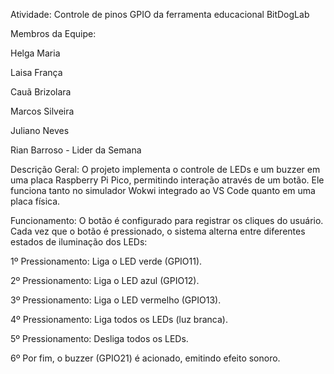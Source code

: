 Atividade: Controle de pinos GPIO da ferramenta educacional BitDogLab

Membros da Equipe:

Helga Maria

Laisa França

Cauã Brizolara

Marcos Silveira

Juliano Neves

Rian Barroso - Lider da Semana

Descrição Geral:
O projeto implementa o controle de LEDs e um buzzer em uma placa Raspberry Pi Pico, permitindo interação através de um botão. Ele funciona tanto no simulador Wokwi integrado ao VS Code quanto em uma placa física.

Funcionamento:
O botão é configurado para registrar os cliques do usuário. Cada vez que o botão é pressionado, o sistema alterna entre diferentes estados de iluminação dos LEDs:

1º Pressionamento: Liga o LED verde (GPIO11).

2º Pressionamento: Liga o LED azul (GPIO12).

3º Pressionamento: Liga o LED vermelho (GPIO13).

4º Pressionamento: Liga todos os LEDs (luz branca).

5º Pressionamento: Desliga todos os LEDs.

6º Por fim, o buzzer (GPIO21) é acionado, emitindo efeito sonoro.

 
 
